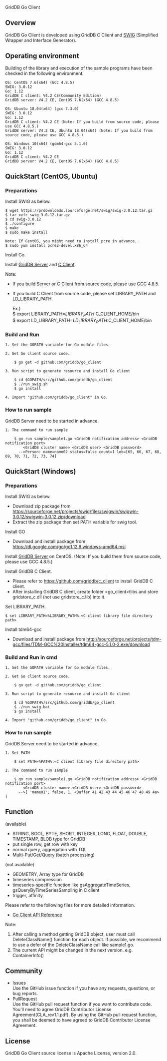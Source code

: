 GridDB Go Client

## Overview

GridDB Go Client is developed using GridDB C Client and [SWIG](http://www.swig.org/) (Simplified Wrapper and Interface Generator).  

## Operating environment

Building of the library and execution of the sample programs have been checked in the following environment.

    OS: CentOS 7.6(x64) (GCC 4.8.5)
    SWIG: 3.0.12
    Go: 1.12
    GridDB C client: V4.2 CE(Community Edition)
    GridDB server: V4.2 CE, CentOS 7.6(x64) (GCC 4.8.5)

    OS: Ubuntu 18.04(x64) (gcc 7.3.0)
    SWIG: 3.0.12
    Go: 1.12
    GridDB C client: V4.2 CE (Note: If you build from source code, please use GCC 4.8.5.)
    GridDB server: V4.2 CE, Ubuntu 18.04(x64) (Note: If you build from source code, please use GCC 4.8.5.)
    
    OS: Windows 10(x64) (gdm64-gcc 5.1.0)
    SWIG: 3.0.12
    Go: 1.12
    GridDB C client: V4.2 CE
    GridDB server: V4.2 CE, CentOS 7.6(x64) (GCC 4.8.5)

## QuickStart (CentOS, Ubuntu)
### Preparations

Install SWIG as below.

    $ wget https://prdownloads.sourceforge.net/swig/swig-3.0.12.tar.gz
    $ tar xvfz swig-3.0.12.tar.gz
    $ cd swig-3.0.12
    $ ./configure
    $ make
    $ sudo make install
   
    Note: If CentOS, you might need to install pcre in advance.
    $ sudo yum install pcre2-devel.x86_64

Install Go.

Install [GridDB Server](https://github.com/griddb/griddb_nosql) and [C Client](https://github.com/griddb/c_client). 

Note: 
- If you build Server or C Client from source code, please use GCC 4.8.5.
- If you build C Client from source code, please set LIBRARY_PATH and LD_LIBRARY_PATH.

    Ex.)  
    $ export LIBRARY_PATH=$LIBRARY_PATH:$C_CLIENT_HOME/bin  
    $ export LD_LIBRARY_PATH=$LD_LIBRARY_PATH:$C_CLIENT_HOME/bin

### Build and Run 

    1. Set the GOPATH variable for Go module files.

    2. Get Go client source code.

        $ go get -d github.com/griddb/go_client

    3. Run script to generate resource and install Go client

        $ cd $GOPATH/src/github.com/griddb/go_client
        $ ./run_swig.sh
        $ go install

    4. Import "github.com/griddb/go_client" in Go.

### How to run sample

GridDB Server need to be started in advance.

    1. The command to run sample

        $ go run sample/sample1.go <GridDB notification address> <GridDB notification port>
            <GridDB cluster name> <GridDB user> <GridDB password>
          -->Person: name=name02 status=false count=1 lob=[65, 66, 67, 68, 69, 70, 71, 72, 73, 74]

## QuickStart (Windows)
### Preparations

Install SWIG as below.
- Download zip package from https://sourceforge.net/projects/swig/files/swigwin/swigwin-3.0.12/swigwin-3.0.12.zip/download
- Extract the zip package then set PATH variable for swig tool.

Install GO
- Download and install package from https://dl.google.com/go/go1.12.8.windows-amd64.msi

Install [GridDB Server](https://github.com/griddb/griddb_nosql) on CentOS. (Note: If you build them from source code, please use GCC 4.8.5.) 

Install GridDB C Client.
- Please refer to https://github.com/griddb/c_client to install GridDB C client.
- After installing GridDB C client, create folder <go_client>\libs and store gridstore_c.dll (not use gridstore_c.lib) into it.

Set LIBRARY_PATH.

    $ set LIBRARY_PATH=%LIBRARY_PATH%:<C client library file directory path>

Install tdm64-gcc
- Download and install package from http://sourceforge.net/projects/tdm-gcc/files/TDM-GCC%20Installer/tdm64-gcc-5.1.0-2.exe/download

### Build and Run in cmd

    1. Set the GOPATH variable for Go module files.

    2. Get Go client source code.

        $ go get -d github.com/griddb/go_client

    3. Run script to generate resource and install Go client

        $ cd %GOPATH%/src/github.com/griddb/go_client
        $ ./run_swig.bat
        $ go install

    4. Import "github.com/griddb/go_client" in Go.

### How to run sample

GridDB Server need to be started in advance.

    1. Set PATH

        $ set PATH=%PATH%:<C client library file directory path>

    2. The command to run sample

        $ go run sample/sample1.go <GridDB notification address> <GridDB notification port>
            <GridDB cluster name> <GridDB user> <GridDB password>
          -->[ 'name01', false, 1, <Buffer 41 42 43 44 45 46 47 48 49 4a> ]

## Function

(available)
- STRING, BOOL, BYTE, SHORT, INTEGER, LONG, FLOAT, DOUBLE, TIMESTAMP, BLOB type for GridDB
- put single row, get row with key
- normal query, aggregation with TQL
- Multi-Put/Get/Query (batch processing)

(not available)
- GEOMETRY, Array type for GridDB
- timeseries compression
- timeseries-specific function like gsAggregateTimeSeries, gsQueryByTimeSeriesSampling in C client
- trigger, affinity

Please refer to the following files for more detailed information.  
- [Go Client API Reference](https://griddb.github.io/go_client/GoAPIReference.htm)

Note:
1. After calling a method getting GridDB object, user must call DeleteClassName() function for each object.
   If possible, we recommend to use a defer of the DeleteClassName call like sample1.go.
2. The current API might be changed in the next version. e.g. ContainerInfo()

## Community

  * Issues  
    Use the GitHub issue function if you have any requests, questions, or bug reports. 
  * PullRequest  
    Use the GitHub pull request function if you want to contribute code.
    You'll need to agree GridDB Contributor License Agreement(CLA_rev1.1.pdf).
    By using the GitHub pull request function, you shall be deemed to have agreed to GridDB Contributor License Agreement.

## License
  
  GridDB Go Client source license is Apache License, version 2.0.

